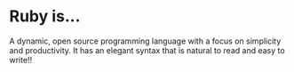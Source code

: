 # Ruby is...

A dynamic, open source programming language with a focus on simplicity and productivity. It has an elegant syntax that is natural to read and easy to write!!
